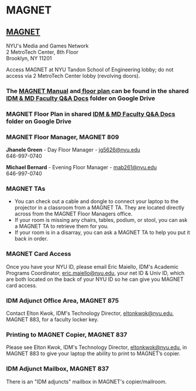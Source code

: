 # MAGNET

## [MAGNET](http://magnet.nyu.edu)

NYU's Media and Games Network  
 2 MetroTech Center, 8th Floor  
 Brooklyn, NY 11201

Access MAGNET at NYU Tandon School of Engineering lobby; do not access via 2 MetroTech Center lobby \(revolving doors\).

### The [MAGNET Manual](https://drive.google.com/open?id=0B3GbS-Wqk2AHVS05YVFHUDYxZG8) and[ floor plan ](https://drive.google.com/file/d/0B3GbS-Wqk2AHd25NbTZwYzBDNEU/view?usp=sharing)can be found in the shared [IDM & MD Faculty Q&A Docs](https://drive.google.com/open?id=0B3GbS-Wqk2AHNUhHdkswemxud2c) folder on Google Drive

### MAGNET Floor Plan in shared [IDM & MD Faculty Q&A Docs](https://drive.google.com/open?id=0B3GbS-Wqk2AHNUhHdkswemxud2c) folder on Google Drive

### MAGNET Floor Manager, MAGNET 809

**Jhanele Green** - Day Floor Manager - [jg5626@nyu.edu](mailto:jg5626@nyu.edu)  
646-997-0740

**Michael Bernard** - Evening Floor Manager - [mab261@nyu.edu](mailto:mab261@nyu.edu)  
 646-997-0740

### MAGNET TAs

* You can check out a cable and dongle to connect your laptop to the projector in a classroom from a MAGNET TA. They are located directly across from the MAGNET Floor Managers office.
* If your room is missing any chairs, tables, podium, or stool, you can ask a MAGNET TA to retrieve them for you.
* If your room is in a disarray, you can ask a MAGNET TA to help you put it back in order.

### MAGNET Card Access

Once you have your NYU ID, please email Eric Maiello, IDM's Academic Programs Coordinator, eric.maiello@nyu.edu, your net ID & Univ ID, which are both located on the back of your NYU ID so he can give you MAGNET card access.

### IDM Adjunct Office Area, MAGNET 875

Contact Elton Kwok, IDM's Technology Director, eltonkwok@nyu.edu, MAGNET 883, for a faculty locker key.

### Printing to MAGNET Copier, MAGNET 837

Please see Elton Kwok, IDM's Technology Director, eltonkwok@nyu.edu, in MAGNET 883 to give your laptop the ability to print to MAGNET’s copier.

### IDM Adjunct Mailbox, MAGNET 837

There is an "IDM adjuncts" mailbox in MAGNET's copier/mailroom.

